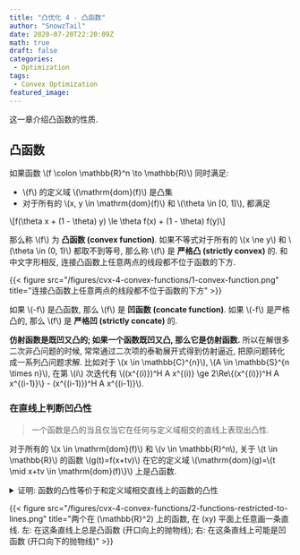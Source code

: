 ```yaml
---
title: "凸优化 4 - 凸函数"
author: "SnowzTail"
date: 2020-07-20T22:20:09Z
math: true
draft: false
categories:
 - Optimization
tags:
 - Convex Optimization
featured_image:
---
```


这一章介绍凸函数的性质.

## 凸函数
如果函数 \\(f \colon \mathbb{R}^n \to \mathbb{R}\\) 同时满足:

- \\(f\\) 的定义域 \\(\mathrm{dom}(f)\\) 是凸集
- 对于所有的 \\(x, y \in \mathrm{dom}(f)\\) 和 \\(\theta \in [0, 1]\\), 都满足

\\[f(\theta x + (1 - \theta) y) \le \theta f(x) + (1 - \theta) f(y)\\]

那么称 \\(f\\) 为 __凸函数 (convex function)__. 如果不等式对于所有的 \\(x \ne y\\) 和 \\(\theta \in (0, 1)\\) 都取不到等号, 那么称 \\(f\\) 是 __严格凸 (strictly convex)__ 的. 和中文字形相反, 连接凸函数上任意两点的线段都不位于函数的下方.

{{< figure src="/figures/cvx-4-convex-functions/1-convex-function.png" title="连接凸函数上任意两点的线段都不位于函数的下方" >}}

如果 \\(-f\\) 是凸函数, 那么 \\(f\\) 是 __凹函数 (concate function)__. 如果 \\(-f\\) 是严格凸的, 那么 \\(f\\) 是 __严格凹 (strictly concate)__ 的.

<strong>仿射函数是既凹又凸的; 如果一个函数既凹又凸, 那么它是仿射函数.</strong> 所以在解很多二次非凸问题的时候, 常常通过二次项的泰勒展开式得到仿射逼近, 把原问题转化成一系列凸问题求解. 比如对于 \\(x \in \mathbb{C}^{n}\\), \\(A \in \mathbb{S}^{n \times n}\\), 在第 \\(i\\) 次迭代有 \\((x^{(i)})^H A x^{(i)} \ge 2\Re\\{(x^{(i)})^H A x^{(i-1)}\\} - (x^{(i-1)})^H A x^{(i-1)}\\).

### 在直线上判断凹凸性
<blockquote cite="在直线上判断凹凸性">
一个函数是凸的当且仅当它在任何与定义域相交的直线上表现出凸性.
</blockquote>

对于所有的 \\(x \in \mathrm{dom}(f)\\) 和 \\(v \in \mathbb{R}^n\\), 关于 \\(t \in \mathbb{R}\\) 的函数 \\(g(t)=f(x+tv)\\) 在它的定义域 \\(\mathrm{dom}(g)=\\{t \mid x+tv \in \mathrm{dom}(f)\\}\\) 上是凸函数.

<details>
    <summary>证明: 函数的凸性等价于和定义域相交直线上的函数的凸性</summary>
    <ul>
        <li>\((\Rightarrow)\)</li>
        \begin{align}
            g(\theta t _ 1 + (1 - \theta) t _ 2)
            & = f(x + (\theta t _ 1 + (1 - \theta) t _ 2)v)\\
            & \le \theta f(x + t _ 1 v) + (1 - \theta) f(x + t _ 2 v)\\
            & = \theta g(t _ 1) + (1 - \theta) g(t _ 2)
        \end{align}
        <li>\((\Leftarrow)\)</li>
        \begin{align}
            g(\theta t _ 1 + (1 - \theta) t _ 2) & \le \theta g(t _ 1) + (1 - \theta) g(t _ 2)\\
            f(x + (\theta t _ 1 + (1 - \theta) t _ 2)v) & \le \theta f(x + t _ 1 v) + (1 - \theta) f(x + t _ 2 v)
        \end{align}
        <p>取 \(x = x _ 1\), \(v = x _ 2 - x _ 1\), \(t _ 1 = 0\), \(t _ 2 = 1\), 就有</p>
        \begin{equation}
            f(\theta t _ 1 + (1 - \theta) t _ 2) \le \theta f(t _ 1) + (1 - \theta) f(t _ 2)
        \end{equation}
    </ul>
</details>

{{< figure src="/figures/cvx-4-convex-functions/2-functions-restricted-to-lines.png" title="两个在 \(\mathbb{R}^2\) 上的函数, 在 \(xy\) 平面上任意画一条直线. 左: 在这条直线上总是凸函数 (开口向上的抛物线); 右: 在这条直线上可能是凹函数 (开口向下的抛物线)" >}}
